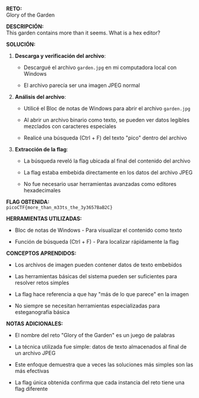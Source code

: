 **RETO:**  
Glory of the Garden

**DESCRIPCIÓN:**  
This garden contains more than it seems. What is a hex editor?

**SOLUCIÓN:**

1. **Descarga y verificación del archivo**:
    
    - Descargué el archivo `garden.jpg` en mi computadora local con Windows
        
    - El archivo parecía ser una imagen JPEG normal
        
2. **Análisis del archivo**:
    
    - Utilicé el Bloc de notas de Windows para abrir el archivo `garden.jpg`
        
    - Al abrir un archivo binario como texto, se pueden ver datos legibles mezclados con caracteres especiales
        
    - Realicé una búsqueda (Ctrl + F) del texto "pico" dentro del archivo
        
3. **Extracción de la flag**:
    
    - La búsqueda reveló la flag ubicada al final del contenido del archivo
        
    - La flag estaba embebida directamente en los datos del archivo JPEG
        
    - No fue necesario usar herramientas avanzadas como editores hexadecimales
        

**FLAG OBTENIDA:**  
`picoCTF{more_than_m33ts_the_3y3657BaB2C}`

**HERRAMIENTAS UTILIZADAS:**

- Bloc de notas de Windows - Para visualizar el contenido como texto
    
- Función de búsqueda (Ctrl + F) - Para localizar rápidamente la flag
    

**CONCEPTOS APRENDIDOS:**

- Los archivos de imagen pueden contener datos de texto embebidos
    
- Las herramientas básicas del sistema pueden ser suficientes para resolver retos simples
    
- La flag hace referencia a que hay "más de lo que parece" en la imagen
    
- No siempre se necesitan herramientas especializadas para esteganografía básica
    

**NOTAS ADICIONALES:**

- El nombre del reto "Glory of the Garden" es un juego de palabras
    
- La técnica utilizada fue simple: datos de texto almacenados al final de un archivo JPEG
    
- Este enfoque demuestra que a veces las soluciones más simples son las más efectivas
    
- La flag única obtenida confirma que cada instancia del reto tiene una flag diferente